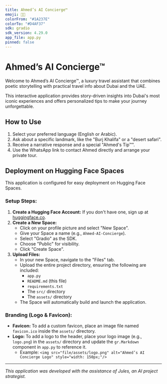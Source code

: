 ```yaml
---
title: Ahmed’s AI Concierge™
emoji: 🐪✨
colorFrom: "#1A237E"
colorTo: "#D4AF37"
sdk: gradio
sdk_version: 4.29.0
app_file: app.py
pinned: false
---
```


# **Ahmed’s AI Concierge™**

Welcome to Ahmed’s AI Concierge™, a luxury travel assistant that combines poetic storytelling with practical travel info about Dubai and the UAE.

This interactive application provides story-driven insights into Dubai's most iconic experiences and offers personalized tips to make your journey unforgettable.

## **How to Use**
1.  Select your preferred language (English or Arabic).
2.  Ask about a specific landmark, like the "Burj Khalifa" or a "desert safari".
3.  Receive a narrative response and a special "Ahmed's Tip™".
4.  Use the WhatsApp link to contact Ahmed directly and arrange your private tour.

## **Deployment on Hugging Face Spaces**

This application is configured for easy deployment on Hugging Face Spaces.

### **Setup Steps:**
1.  **Create a Hugging Face Account:** If you don't have one, sign up at [huggingface.co](https://huggingface.co).
2.  **Create a New Space:**
    *   Click on your profile picture and select "New Space".
    *   Give your Space a name (e.g., `Ahmed-AI-Concierge`).
    *   Select "Gradio" as the SDK.
    *   Choose "Public" for visibility.
    *   Click "Create Space".
3.  **Upload Files:**
    *   In your new Space, navigate to the "Files" tab.
    *   Upload the entire project directory, ensuring the following are included:
        *   `app.py`
        *   `README.md` (this file)
        *   `requirements.txt`
        *   The `src/` directory
        *   The `assets/` directory
    *   The Space will automatically build and launch the application.

### **Branding (Logo & Favicon):**
*   **Favicon:** To add a custom favicon, place an image file named `favicon.ico` inside the `assets/` directory.
*   **Logo:** To add a logo to the header, place your logo image (e.g., `logo.png`) in the `assets/` directory and update the `gr.Markdown` component in `app.py` to reference it.
    *   Example: `<img src="file/assets/logo.png" alt="Ahmed’s AI Concierge Logo" style="width: 150px;"/>`

---
*This application was developed with the assistance of Jules, an AI project strategist.*